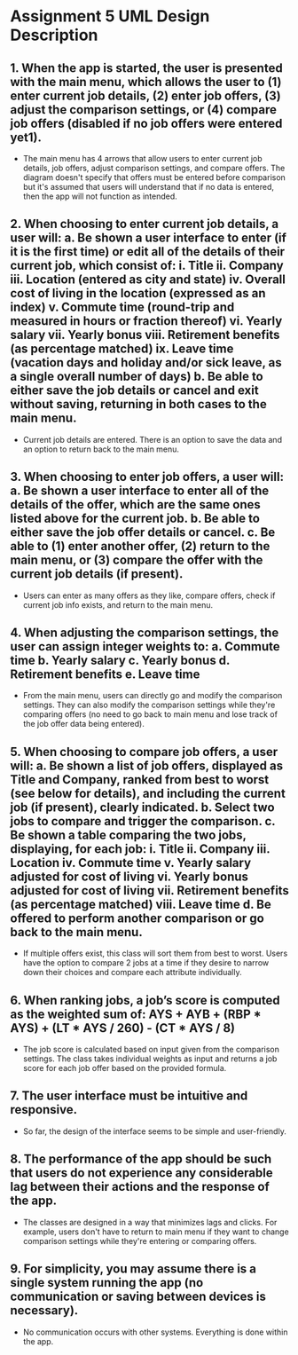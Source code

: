 # Assignment 5 UML Design Description
## 1. When the app is started, the user is presented with the main menu, which allows the user to (1) enter current job details, (2) enter job offers, (3) adjust the comparison settings, or (4) compare job offers (disabled if no job offers were entered yet1).
* The main menu has 4 arrows that allow users to enter current job details, job offers, adjust comparison settings, and compare offers. The diagram doesn't specify that offers must be entered before comparison but it's assumed that users will understand that if no data is entered, then the app will not function as intended.

## 2. When choosing to enter current job details, a user will: a. Be shown a user interface to enter (if it is the first time) or edit all of the details of their current job, which consist of: i. Title ii. Company iii. Location (entered as city and state) iv. Overall cost of living in the location (expressed as an index) v. Commute time (round-trip and measured in hours or fraction thereof) vi. Yearly salary vii. Yearly bonus viii. Retirement benefits (as percentage matched) ix. Leave time (vacation days and holiday and/or sick leave, as a single overall number of days) b. Be able to either save the job details or cancel and exit without saving, returning in both cases to the main menu.
* Current job details are entered. There is an option to save the data and an option to return back to the main menu.

## 3. When choosing to enter job offers, a user will: a. Be shown a user interface to enter all of the details of the offer, which are the same ones listed above for the current job. b. Be able to either save the job offer details or cancel. c. Be able to (1) enter another offer, (2) return to the main menu, or (3) compare the offer with the current job details (if present).
* Users can enter as many offers as they like, compare offers, check if current job info exists, and return to the main menu.

## 4. When adjusting the comparison settings, the user can assign integer weights to: a. Commute time b. Yearly salary c. Yearly bonus d. Retirement benefits e. Leave time 
* From the main menu, users can directly go and modify the comparison settings. They can also modify the comparison settings while they're comparing offers (no need to go back to main menu and lose track of the job offer data being entered).

## 5. When choosing to compare job offers, a user will: a. Be shown a list of job offers, displayed as Title and Company, ranked from best to worst (see below for details), and including the current job (if present), clearly indicated. b. Select two jobs to compare and trigger the comparison. c. Be shown a table comparing the two jobs, displaying, for each job: i. Title ii. Company iii. Location iv. Commute time v. Yearly salary adjusted for cost of living vi. Yearly bonus adjusted for cost of living vii. Retirement benefits (as percentage matched) viii. Leave time d. Be offered to perform another comparison or go back to the main menu.
* If multiple offers exist, this class will sort them from best to worst. Users have the option to compare 2 jobs at a time if they desire to narrow down their choices and compare each attribute individually.

## 6. When ranking jobs, a job’s score is computed as the weighted sum of: AYS + AYB + (RBP * AYS) + (LT * AYS / 260) - (CT * AYS / 8) 
* The job score is calculated based on input given from the comparison settings. The class takes individual weights as input and returns a job score for each job offer based on the provided formula. 

## 7. The user interface must be intuitive and responsive.
* So far, the design of the interface seems to be simple and user-friendly. 

## 8. The performance of the app should be such that users do not experience any considerable lag between their actions and the response of the app.
* The classes are designed in a way that minimizes lags and clicks. For example, users don't have to return to main menu if they want to change comparison settings while they're entering or comparing offers. 

## 9. For simplicity, you may assume there is a single system running the app (no communication or saving between devices is necessary).
* No communication occurs with other systems. Everything is done within the app. 